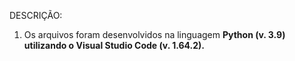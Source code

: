 DESCRIÇÃO:
1) Os arquivos foram desenvolvidos na linguagem <b>Python<b> (v. 3.9) utilizando o <b>Visual Studio Code<b> (v. 1.64.2).
